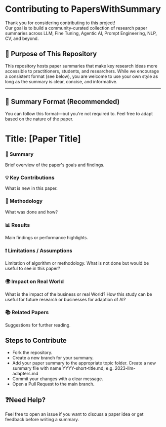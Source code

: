 # Contributing to PapersWithSummary

Thank you for considering contributing to this project!  
Our goal is to build a community-curated collection of research paper summaries across LLM, Fine Tuning, Agentic AI, Prompt Engineering, NLP, CV, and beyond.

## 📌 Purpose of This Repository

This repository hosts paper summaries that make key research ideas more accessible to practitioners, students, and researchers. While we encourage a consistent format (see below), you are welcome to use your own style as long as the summary is clear, concise, and informative.

---

## 🧾 Summary Format (Recommended)

You can follow this format—but you're not required to. Feel free to adapt based on the nature of the paper.

# Title: [Paper Title]

### 📝 Summary
Brief overview of the paper's goals and findings.

### 💡 Key Contributions
What is new in this paper.

### 🔬 Methodology
What was done and how?

### 📊 Results
Main findings or performance highlights.

### ❗ Limitations / Assumptions
Limitation of algorithm or methodology. What is not done but would be useful to see in this paper?

### 🌍 Impact on Real World
What is the impact of the business or real World? How this study can be useful for future research or businesses for adaption of AI?

### 📚 Related Papers 
Suggestions for further reading. 

## Steps to Contribute 
- Fork the repository.
- Create a new branch for your summary.
- Add your paper summary to the appropriate topic folder. Create a new summary file with name YYYY-short-title.md; e.g. 2023-llm-adapters.md
- Commit your changes with a clear message.
- Open a Pull Request to the main branch.

## ❓Need Help?
Feel free to open an issue if you want to discuss a paper idea or get feedback before writing a summary.




